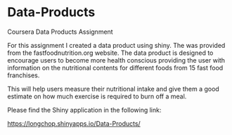 # Data-Products
Coursera Data Products Assignment

For this assignment I created a data product using shiny. The was provided from the fastfoodnutrition.org website. The data product is designed to encourage users to become more health conscious providing the user with information on the nutritional contents for different foods from 15 fast food franchises.

This will help users measure their nutritional intake and give them a good estimate on how much exercise is required to burn off a meal.

Please find the Shiny application in the following link: 

https://longchop.shinyapps.io/Data-Products/